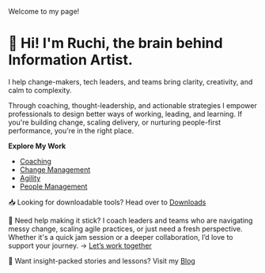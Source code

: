 Welcome to my page!


# 👋 Hi! I'm Ruchi, the brain behind Information Artist.

I help change-makers, tech leaders, and teams bring clarity, creativity, and calm to complexity.

Through coaching, thought-leadership, and actionable strategies I empower professionals to design better ways of working, leading, and learning. If you're building change, scaling delivery, or nurturing people-first performance, you're in the right place.

**Explore My Work**
- [Coaching](/coaching/README.md)
- [Change Management](/change-management/README.md)
- [Agility](/agility/README.md)
- [People Management](/people-management/README.md)

📥 Looking for downloadable tools?
Head over to [Downloads](/downloads/README.md)

💬 Need help making it stick?
I coach leaders and teams who are navigating messy change, scaling agile practices, or just need a fresh perspective.
Whether it's a quick jam session or a deeper collaboration, I’d love to support your journey.
→ [Let’s work together](https://outlook.office.com/bookwithme/user/7b1a46088ea74c539c92e3793ac6ebe8@flutteruki.com/meetingtype/uXwwmotr30qdQ--jlqvLwg2?anonymous&ep=mlink)

🧭 Want insight-packed stories and lessons?
Visit my [Blog](https://medium.com/informationartist)
